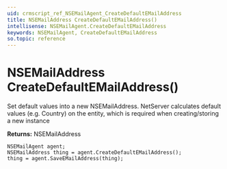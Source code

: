 ```yaml
---
uid: crmscript_ref_NSEMailAgent_CreateDefaultEMailAddress
title: NSEMailAddress CreateDefaultEMailAddress()
intellisense: NSEMailAgent.CreateDefaultEMailAddress
keywords: NSEMailAgent, CreateDefaultEMailAddress
so.topic: reference
---
```


# NSEMailAddress CreateDefaultEMailAddress()

Set default values into a new NSEMailAddress.
NetServer calculates default values (e.g. Country) on the entity, which is required when creating/storing a new instance

**Returns:** NSEMailAddress

```crmscript
NSEMailAgent agent;
NSEMailAddress thing = agent.CreateDefaultEMailAddress();
thing = agent.SaveEMailAddress(thing);
```

